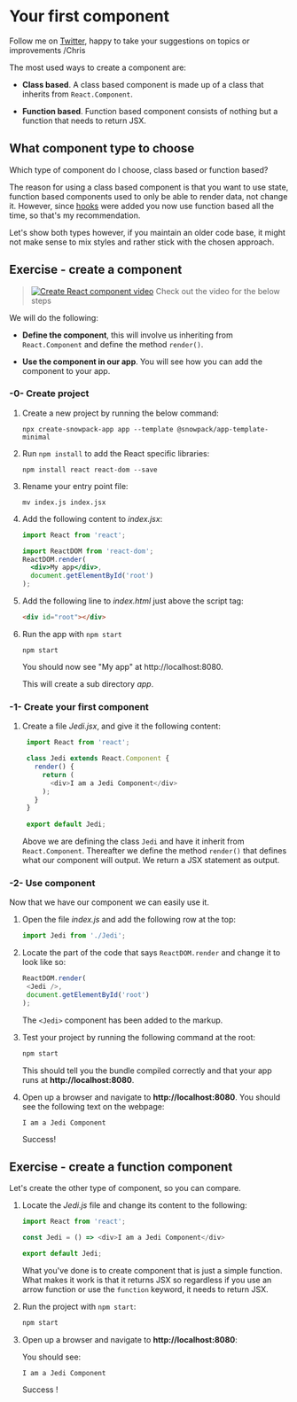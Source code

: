# Your first component

Follow me on [Twitter](https://twitter.com/chris_noring), happy to take your suggestions on topics or improvements /Chris

The most used ways to create a component are:

- **Class based**. A class based component is made up of a class that inherits from `React.Component`.

- **Function based**. Function based component consists of nothing but a function that needs to return JSX.

## What component type to choose

Which type of component do I choose, class based or function based?  

The reason for using a class based component is that you want to use state, function based components used to only be able to render data, not change it. However, since [hooks](../5-advanced/hooks.md) were added you now use function based all the time, so that's my recommendation.

Let's show both types however, if you maintain an older code base, it might not make sense to mix styles and rather stick with the chosen approach.

## Exercise - create a component

> [![Create React component video](https://img.youtube.com/vi/0MZ2MkPCk1Q/0.jpg)](https://www.youtube.com/watch?v=0MZ2MkPCk1Q)
> Check out the video for the below steps

We will do the following:

- **Define the component**, this will involve us inheriting from `React.Component` and define the method `render()`.

- **Use the component in our app**. You will see how you can add the component to your app.

### -0- Create project

1. Create a new project by running the below command:

   ```console
   npx create-snowpack-app app --template @snowpack/app-template-minimal
   ```

1. Run `npm install` to add the React specific libraries:

   ```console
   npm install react react-dom --save
   ```

1. Rename your entry point file:

   ```console
   mv index.js index.jsx
   ```

1. Add the following content to *index.jsx*:

   ```jsx
   import React from 'react';

   import ReactDOM from 'react-dom';
   ReactDOM.render(
     <div>My app</div>, 
     document.getElementById('root')
   );
   ```

1. Add the following line to *index.html* just above the script tag:

   ```html
   <div id="root"></div>
   ```

1. Run the app with `npm start`

   ```console
   npm start
   ```

   You should now see "My app" at http://localhost:8080. 

   This will create a sub directory *app*.

### -1- Create your first component

1. Create a file *Jedi.jsx*, and give it the following content:

   ```javascript
    import React from 'react';

    class Jedi extends React.Component {
      render() {
        return (
          <div>I am a Jedi Component</div>
        );
      }
    }
    
    export default Jedi;
   ```

   Above we are defining the class `Jedi` and have it inherit from  `React.Component`. Thereafter we define the method `render()` that defines what our component will output. We return a JSX statement as output.

### -2- Use component

Now that we have our component we can easily use it.

1. Open the file *index.js* and add the following row at the top:

   ```javascript
   import Jedi from './Jedi';
   ```

1. Locate the part of the code that says `ReactDOM.render` and change it to look like so:

   ```javascript
   ReactDOM.render(
    <Jedi />,
    document.getElementById('root')
   );
   ```

   The `<Jedi>` component has been added to the markup.

1. Test your project by running the following command at the root:

   ```bash
   npm start
   ```

   This should tell you the bundle compiled correctly and that your app runs at **http://localhost:8080**.

1. Open up a browser and navigate to **http://localhost:8080**. You should see the following text on the webpage:

   ```output
   I am a Jedi Component
   ```

   Success!

## Exercise - create a function component

Let's create the other type of component, so you can compare.

1. Locate the *Jedi.js* file and change its content to the following:

   ```javascript
   import React from 'react';

   const Jedi = () => <div>I am a Jedi Component</div>

   export default Jedi;
   ```

   What you've done is to create component that is just a simple function. What makes it work is that it returns JSX so regardless if you use an arrow function or use the `function` keyword, it needs to return JSX.

1. Run the project with `npm start`:

    ```bash
    npm start
    ```

1. Open up a browser and navigate to **http://localhost:8080**:

   You should see:

    ```output
   I am a Jedi Component
   ```

   Success !
